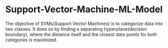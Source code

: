 # Support-Vector-Machine-ML-Model
The objective of SVMs(Support Vector Machines) is to categorize data into two classes. It does so by finding a separating hyperplane(decision boundary), where the distance itself and the closest data points for both categories is maximized.

